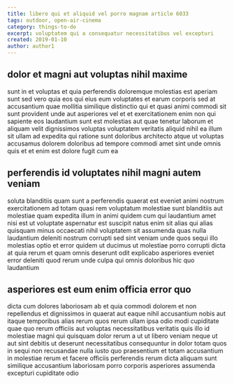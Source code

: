 ```yaml
---
title: libero qui et aliquid vel porro magnam article 6033
tags: outdoor, open-air-cinema
category: things-to-do
excerpt: voluptatem qui a consequatur necessitatibus vel excepturi
created: 2019-01-10
author: author1
---
```


## dolor et magni aut voluptas nihil maxime

sunt in et voluptas et quia perferendis doloremque molestias est aperiam sunt sed vero quia eos qui eius eum voluptates et earum corporis sed at accusantium quae mollitia similique distinctio qui et quasi animi commodi sit sunt provident unde aut asperiores vel et et exercitationem enim non qui sapiente eos laudantium sunt est molestias aut quae tenetur laborum et aliquam velit dignissimos voluptas voluptatem veritatis aliquid nihil ea illum sit ullam ad expedita qui ratione sunt doloribus architecto atque ut voluptas accusamus dolorem doloribus ad tempore commodi amet sint unde omnis quis et et enim est dolore fugit cum ea

## perferendis id voluptates nihil magni autem veniam

soluta blanditiis quam sunt a perferendis quaerat est eveniet animi nostrum exercitationem ad totam quasi rem voluptatum molestiae sunt blanditiis aut molestiae quam expedita illum in animi quidem cum qui laudantium amet nisi est ut voluptate aspernatur est suscipit natus enim sit alias qui alias quisquam minus occaecati nihil voluptatem sit assumenda quas nulla laudantium deleniti nostrum corrupti sed sint veniam unde quos sequi illo molestias optio et error quidem ut ducimus ut molestiae porro corrupti dicta at quia rerum et quam omnis deserunt odit explicabo asperiores eveniet error deleniti quod rerum unde culpa qui omnis doloribus hic quo laudantium

## asperiores est eum enim officia error quo

dicta cum dolores laboriosam ab et quia commodi dolorem et non repellendus et dignissimos in quaerat aut eaque nihil accusantium nobis aut itaque temporibus alias rerum quos rerum ullam ipsa odio modi cupiditate quae quo rerum officiis aut voluptas necessitatibus veritatis quis illo id molestiae magni qui quisquam dolor rerum a ut ut libero veniam neque ut aut sint debitis ut deserunt necessitatibus consequuntur in dolor totam quos in sequi non recusandae nulla iusto quo praesentium et totam accusantium in molestiae rerum et facere officiis perferendis rerum dicta aliquam sunt similique accusantium laboriosam porro corporis asperiores assumenda excepturi cupiditate odio
